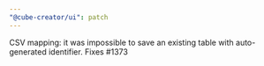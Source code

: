 ```yaml
---
"@cube-creator/ui": patch
---
```


CSV mapping: it was impossible to save an existing table with auto-generated identifier. Fixes #1373
